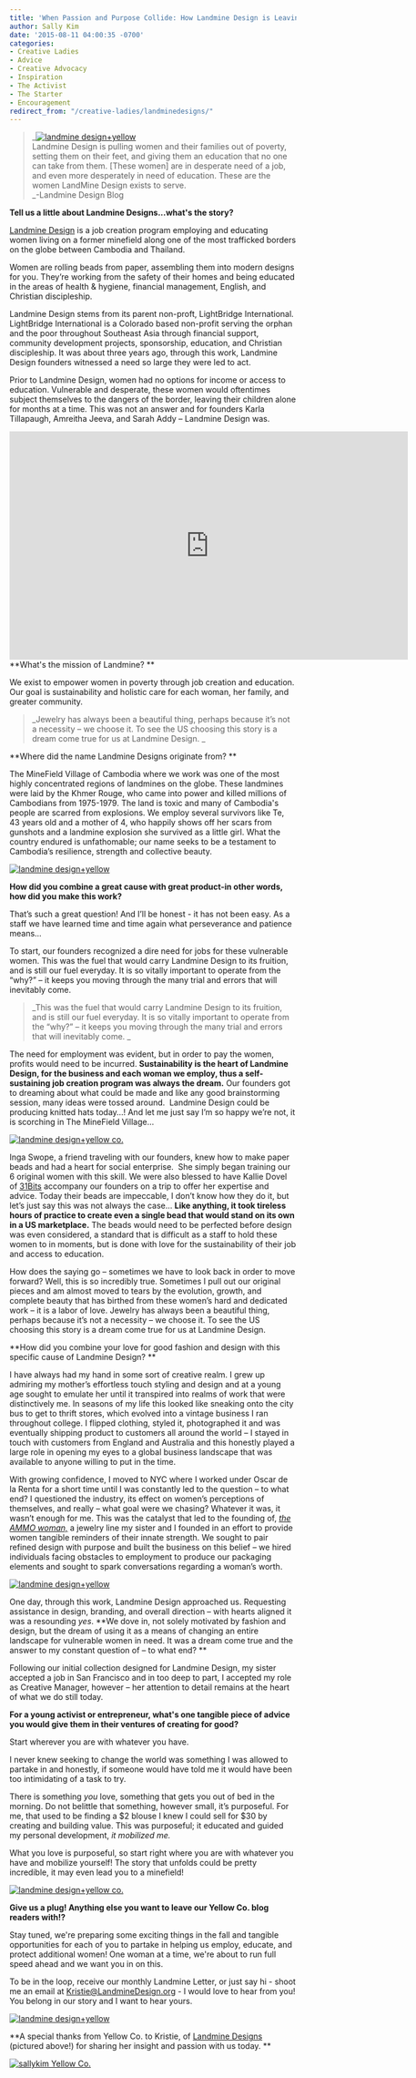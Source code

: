 ```yaml
---
title: 'When Passion and Purpose Collide: How Landmine Design is Leaving Their Mark on Global Exploitation of Women'
author: Sally Kim
date: '2015-08-11 04:00:35 -0700'
categories:
- Creative Ladies
- Advice
- Creative Advocacy
- Inspiration
- The Activist
- The Starter
- Encouragement
redirect_from: "/creative-ladies/landminedesigns/"
---
```


> _[![landmine design+yellow](http://yellowconference.com/wp-content/uploads/2015/08/Sew-Vuy.jpg)](http://yellowconference.com/wp-content/uploads/2015/08/Sew-Vuy.jpg)  
> Landmine Design is pulling women and their families out of poverty, setting them on their feet, and giving them an education that no one can take from them. [These women] are in desperate need of a job, and even more desperately in need of education. These are the women LandMine Design exists to serve.  
> _-Landmine Design Blog

**Tell us a little about Landmine Designs...what's the story?**

[Landmine Design](http://www.landminedesign.org/) is a job creation program employing and educating women living on a former minefield along one of the most trafficked borders on the globe between Cambodia and Thailand.

Women are rolling beads from paper, assembling them into modern designs for you. They’re working from the safety of their homes and being educated in the areas of health & hygiene, financial management, English, and Christian discipleship.

Landmine Design stems from its parent non-proft, LightBridge International. LightBridge International is a Colorado based non-profit serving the orphan and the poor throughout Southeast Asia through financial support, community development projects, sponsorship, education, and Christian discipleship. It was about three years ago, through this work, Landmine Design founders witnessed a need so large they were led to act.

Prior to Landmine Design, women had no options for income or access to education. Vulnerable and desperate, these women would oftentimes subject themselves to the dangers of the border, leaving their children alone for months at a time. This was not an answer and for founders Karla Tillapaugh, Amreitha Jeeva, and Sarah Addy – Landmine Design was.

<iframe width="700" height="401" src="https://www.youtube.com/embed/UnGoUKpPiSM" frameborder="0" allowfullscreen=""></iframe>  
**What's the mission of Landmine? **

We exist to empower women in poverty through job creation and education. Our goal is sustainability and holistic care for each woman, her family, and greater community. 

> _Jewelry has always been a beautiful thing, perhaps because it’s not a necessity – we choose it. To see the US choosing this story is a dream come true for us at Landmine Design. _

**Where did the name Landmine Designs originate from? **

The MineField Village of Cambodia where we work was one of the most highly concentrated regions of landmines on the globe. These landmines were laid by the Khmer Rouge, who came into power and killed millions of Cambodians from 1975-1979\. The land is toxic and many of Cambodia's people are scarred from explosions. We employ several survivors like Te, 43 years old and a mother of 4, who happily shows off her scars from gunshots and a landmine explosion she survived as a little girl. What the country endured is unfathomable; our name seeks to be a testament to Cambodia’s resilience, strength and collective beauty.  

[![landmine design+yellow](http://yellowconference.com/wp-content/uploads/2015/08/sarahlmd.jpg)](http://yellowconference.com/wp-content/uploads/2015/08/sarahlmd.jpg)

**How did you combine a great cause with great product-in other words, how did you make this work?**

That’s such a great question! And I’ll be honest - it has not been easy. As a staff we have learned time and time again what perseverance and patience means… 

To start, our founders recognized a dire need for jobs for these vulnerable women. This was the fuel that would carry Landmine Design to its fruition, and is still our fuel everyday. It is so vitally important to operate from the “why?” – it keeps you moving through the many trial and errors that will inevitably come.

> _This was the fuel that would carry Landmine Design to its fruition, and is still our fuel everyday. It is so vitally important to operate from the “why?” – it keeps you moving through the many trial and errors that will inevitably come. _

The need for employment was evident, but in order to pay the women, profits would need to be incurred. **Sustainability is the heart of Landmine Design, for the business and each woman we employ, thus a self-sustaining job creation program was always the dream.** Our founders got to dreaming about what could be made and like any good brainstorming session, many ideas were tossed around.  Landmine Design could be producing knitted hats today…! And let me just say I’m so happy we’re not, it is scorching in The MineField Village… 

[![landmine design+yellow co. ](http://yellowconference.com/wp-content/uploads/2015/08/SreyRoth-family.jpg)](http://yellowconference.com/wp-content/uploads/2015/08/SreyRoth-family.jpg)

Inga Swope, a friend traveling with our founders, knew how to make paper beads and had a heart for social enterprise.  She simply began training our 6 original women with this skill. We were also blessed to have Kallie Dovel of [31Bits](http://31bits.com/) accompany our founders on a trip to offer her expertise and advice. Today their beads are impeccable, I don’t know how they do it, but let’s just say this was not always the case… **Like anything, it took tireless hours of practice to create even a single bead that would stand on its own in a US marketplace.** The beads would need to be perfected before design was even considered, a standard that is difficult as a staff to hold these women to in moments, but is done with love for the sustainability of their job and access to education.

How does the saying go – sometimes we have to look back in order to move forward? Well, this is so incredibly true. Sometimes I pull out our original pieces and am almost moved to tears by the evolution, growth, and complete beauty that has birthed from these women’s hard and dedicated work – it is a labor of love. Jewelry has always been a beautiful thing, perhaps because it’s not a necessity – we choose it. To see the US choosing this story is a dream come true for us at Landmine Design.

**How did you combine your love for good fashion and design with this specific cause of Landmine Design? **

I have always had my hand in some sort of creative realm. I grew up admiring my mother’s effortless touch styling and design and at a young age sought to emulate her until it transpired into realms of work that were distinctively me. In seasons of my life this looked like sneaking onto the city bus to get to thrift stores, which evolved into a vintage business I ran throughout college. I flipped clothing, styled it, photographed it and was eventually shipping product to customers all around the world – I stayed in touch with customers from England and Australia and this honestly played a large role in opening my eyes to a global business landscape that was available to anyone willing to put in the time.

With growing confidence, I moved to NYC where I worked under Oscar de la Renta for a short time until I was constantly led to the question – to what end? I questioned the industry, its effect on women’s perceptions of themselves, and really – what goal were we chasing? Whatever it was, it wasn’t enough for me. This was the catalyst that led to the founding of, [_the AMMO woman,_](http://theammowoman.myshopify.com/) a jewelry line my sister and I founded in an effort to provide women tangible reminders of their innate strength. We sought to pair refined design with purpose and built the business on this belief – we hired individuals facing obstacles to employment to produce our packaging elements and sought to spark conversations regarding a woman’s worth.

[![landmine design+yellow](http://yellowconference.com/wp-content/uploads/2015/08/kitchen.jpg)](http://yellowconference.com/wp-content/uploads/2015/08/kitchen.jpg)

One day, through this work, Landmine Design approached us. Requesting assistance in design, branding, and overall direction – with hearts aligned it was a resounding _yes_. **We dove in, not solely motivated by fashion and design, but the dream of using it as a means of changing an entire landscape for vulnerable women in need. It was a dream come true and the answer to my constant question of – to what end? **

Following our initial collection designed for Landmine Design, my sister accepted a job in San Francisco and in too deep to part, I accepted my role as Creative Manager, however – her attention to detail remains at the heart of what we do still today.

**For a young activist or entrepreneur, what's one tangible piece of advice you would give them in their ventures of creating for good?**

Start wherever you are with whatever you have.

I never knew seeking to change the world was something I was allowed to partake in and honestly, if someone would have told me it would have been too intimidating of a task to try.

There is something _you_ love, something that gets you out of bed in the morning. Do not belittle that something, however small, it’s purposeful. For me, that used to be finding a $2 blouse I knew I could sell for $30 by creating and building value. This was purposeful; it educated and guided my personal development, _it mobilized me._

What you love is purposeful, so start right where you are with whatever you have and mobilize yourself! The story that unfolds could be pretty incredible, it may even lead you to a minefield!  

[![landmine design+yellow co. ](http://yellowconference.com/wp-content/uploads/2015/08/SomKim-husandbaby.jpg)](http://yellowconference.com/wp-content/uploads/2015/08/SomKim-husandbaby.jpg)

**Give us a plug! Anything else you want to leave our Yellow Co. blog readers with!?**

Stay tuned, we're preparing some exciting things in the fall and tangible opportunities for each of you to partake in helping us employ, educate, and protect additional women! One woman at a time, we're about to run full speed ahead and we want you in on this.

To be in the loop, receive our monthly Landmine Letter, or just say hi - shoot me an email at [Kristie@LandmineDesign.org](mailto:Kristie@LandmineDesign.org) - I would love to hear from you! You belong in our story and I want to hear yours.

[![landmine design+yellow](http://yellowconference.com/wp-content/uploads/2015/08/mets2.jpg)](http://yellowconference.com/wp-content/uploads/2015/08/mets2.jpg)

**A special thanks from Yellow Co. to Kristie, of [Landmine Designs](http://www.landminedesign.org/) (pictured above!) for sharing her insight and passion with us today. **

[![sallykim Yellow Co.](http://yellowconference.com/wp-content/uploads/2015/07/sallykim.jpg)](http://lettersfromamister.tumblr.com/)
